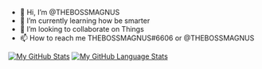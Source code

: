 - 👋 Hi, I’m @THEBOSSMAGNUS
- 🌱 I’m currently learning how be smarter
- 💞️ I’m looking to collaborate on Things
- 📫 How to reach me THEBOSSMAGNUS#6606 or @THEBOSSMAGNUS

[![My GitHub Stats](https://github-readme-stats.vercel.app/api/?username=THEBOSSMAGNUSd&count_private=true&theme=tokyonight&showicons=true)]()
[![My GitHub Language Stats](https://github-readme-stats.vercel.app/api/top-langs/?username=THEBOSSMAGNUSd&langs_count=5&theme=tokyonight)]()

<!---
THEBOSSMAGNUS/THEBOSSMAGNUS is a ✨ special ✨ repository because its `README.md` (this file) appears on your GitHub profile.
You can click the Preview link to take a look at your changes.
--->
